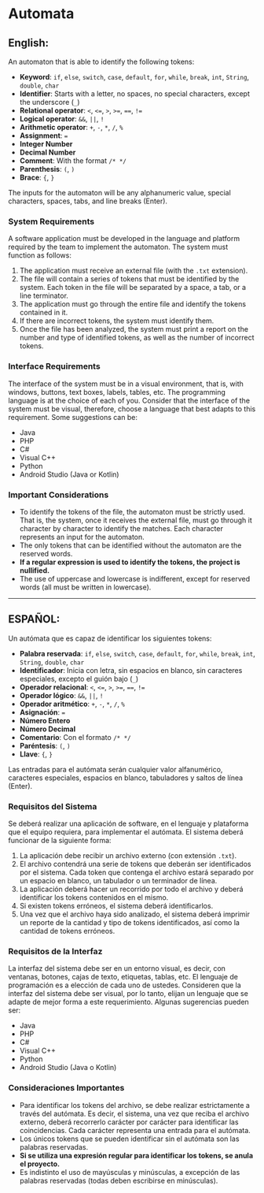 # Automata

## English:

An automaton that is able to identify the following tokens:

- **Keyword**: `if`, `else`, `switch`, `case`, `default`, `for`, `while`, `break`, `int`, `String`, `double`, `char`
- **Identifier**: Starts with a letter, no spaces, no special characters, except the underscore (`_`)
- **Relational operator**: `<`, `<=`, `>`, `>=`, `==`, `!=`
- **Logical operator**: `&&`, `||`, `!`
- **Arithmetic operator**: `+`, `-`, `*`, `/`, `%`
- **Assignment**: `=`
- **Integer Number**
- **Decimal Number**
- **Comment**: With the format `/* */`
- **Parenthesis**: `(`, `)`
- **Brace**: `{`, `}`

The inputs for the automaton will be any alphanumeric value, special characters, spaces, tabs, and line breaks (Enter).

### System Requirements

A software application must be developed in the language and platform required by the team to implement the automaton. The system must function as follows:

1. The application must receive an external file (with the `.txt` extension).
2. The file will contain a series of tokens that must be identified by the system. Each token in the file will be separated by a space, a tab, or a line terminator.
3. The application must go through the entire file and identify the tokens contained in it.
4. If there are incorrect tokens, the system must identify them.
5. Once the file has been analyzed, the system must print a report on the number and type of identified tokens, as well as the number of incorrect tokens.

### Interface Requirements

The interface of the system must be in a visual environment, that is, with windows, buttons, text boxes, labels, tables, etc. The programming language is at the choice of each of you. Consider that the interface of the system must be visual, therefore, choose a language that best adapts to this requirement. Some suggestions can be:

- Java
- PHP
- C#
- Visual C++
- Python
- Android Studio (Java or Kotlin)

### Important Considerations

- To identify the tokens of the file, the automaton must be strictly used. That is, the system, once it receives the external file, must go through it character by character to identify the matches. Each character represents an input for the automaton.
- The only tokens that can be identified without the automaton are the reserved words.
- **If a regular expression is used to identify the tokens, the project is nullified.**
- The use of uppercase and lowercase is indifferent, except for reserved words (all must be written in lowercase).

---

## ESPAÑOL:

Un autómata que es capaz de identificar los siguientes tokens:

- **Palabra reservada**: `if`, `else`, `switch`, `case`, `default`, `for`, `while`, `break`, `int`, `String`, `double`, `char`
- **Identificador**: Inicia con letra, sin espacios en blanco, sin caracteres especiales, excepto el guión bajo (`_`)
- **Operador relacional**: `<`, `<=`, `>`, `>=`, `==`, `!=`
- **Operador lógico**: `&&`, `||`, `!`
- **Operador aritmético**: `+`, `-`, `*`, `/`, `%`
- **Asignación**: `=`
- **Número Entero**
- **Número Decimal**
- **Comentario**: Con el formato `/* */`
- **Paréntesis**: `(`, `)`
- **Llave**: `{`, `}`

Las entradas para el autómata serán cualquier valor alfanumérico, caracteres especiales, espacios en blanco, tabuladores y saltos de línea (Enter).

### Requisitos del Sistema

Se deberá realizar una aplicación de software, en el lenguaje y plataforma que el equipo requiera, para implementar el autómata. El sistema deberá funcionar de la siguiente forma:

1. La aplicación debe recibir un archivo externo (con extensión `.txt`).
2. El archivo contendrá una serie de tokens que deberán ser identificados por el sistema. Cada token que contenga el archivo estará separado por un espacio en blanco, un tabulador o un terminador de línea.
3. La aplicación deberá hacer un recorrido por todo el archivo y deberá identificar los tokens contenidos en el mismo.
4. Si existen tokens erróneos, el sistema deberá identificarlos.
5. Una vez que el archivo haya sido analizado, el sistema deberá imprimir un reporte de la cantidad y tipo de tokens identificados, así como la cantidad de tokens erróneos.

### Requisitos de la Interfaz

La interfaz del sistema debe ser en un entorno visual, es decir, con ventanas, botones, cajas de texto, etiquetas, tablas, etc. El lenguaje de programación es a elección de cada uno de ustedes. Consideren que la interfaz del sistema debe ser visual, por lo tanto, elijan un lenguaje que se adapte de mejor forma a este requerimiento. Algunas sugerencias pueden ser:

- Java
- PHP
- C#
- Visual C++
- Python
- Android Studio (Java o Kotlin)

### Consideraciones Importantes

- Para identificar los tokens del archivo, se debe realizar estrictamente a través del autómata. Es decir, el sistema, una vez que reciba el archivo externo, deberá recorrerlo carácter por carácter para identificar las coincidencias. Cada carácter representa una entrada para el autómata.
- Los únicos tokens que se pueden identificar sin el autómata son las palabras reservadas.
- **Si se utiliza una expresión regular para identificar los tokens, se anula el proyecto.**
- Es indistinto el uso de mayúsculas y minúsculas, a excepción de las palabras reservadas (todas deben escribirse en minúsculas).
